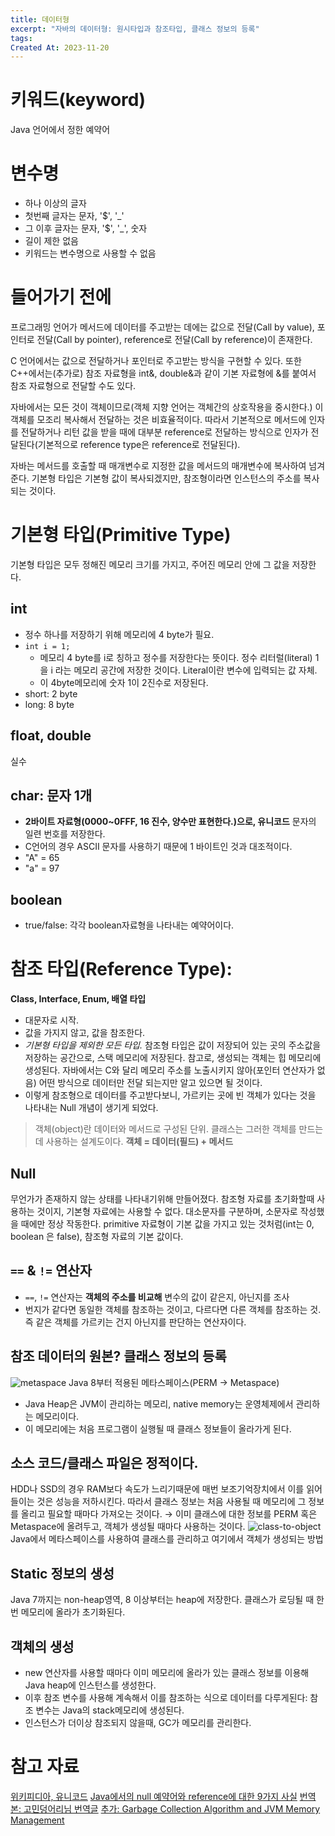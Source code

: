 ```yaml
---
title: 데이터형
excerpt: "자바의 데이터형: 원시타입과 참조타입, 클래스 정보의 등록"
tags: 
Created At: 2023-11-20
---
```

# 키워드(keyword)
Java 언어에서 정한 예약어

# 변수명
- 하나 이상의 글자
- 첫번째 글자는 문자, '$', '_'
- 그 이후 글자는 문자, '$', '_', 숫자
- 길이 제한 없음
- 키워드는 변수명으로 사용할 수 없음

# 들어가기 전에

프로그래밍 언어가 메서드에 데이터를 주고받는 데에는 값으로 전달(Call by value), 포인터로 전달(Call by pointer), reference로 전달(Call by reference)이 존재한다.

C 언어에서는 값으로 전달하거나 포인터로 주고받는 방식을 구현할 수 있다. 또한 C++에서는(추가로) 참조 자료형을 int&, double&과 같이 기본 자료형에 &를 붙여서 참조 자료형으로 전달할 수도 있다.

자바에서는 모든 것이 객체이므로(객체 지향 언어는 객체간의 상호작용을 중시한다.) 이 객체를 모조리 복사해서 전달하는 것은 비효율적이다. 따라서 기본적으로 메서드에 인자를 전달하거나 리턴 값을 받을 때에 대부분 reference로 전달하는 방식으로 인자가 전달된다(기본적으로 reference type은 reference로 전달된다).

자바는 메서드를 호출할 때 매개변수로 지정한 값을 메서드의 매개변수에 복사하여 넘겨준다. 기본형 타입은 기본형 값이 복사되겠지만, 참조형이라면 인스턴스의 주소를 복사되는 것이다.

# 기본형 타입(Primitive Type)

기본형 타입은 모두 정해진 메모리 크기를 가지고, 주어진 메모리 안에 그 값을 저장한다.

## int
- 정수 하나를 저장하기 위해 메모리에 4 byte가 필요.
- `int i = 1;`
    - 메모리 4 byte를 i로 칭하고 정수를 저장한다는 뜻이다. 정수 리터럴(literal) 1을 i 라는 메모리 공간에 저장한 것이다. Literal이란 변수에 입력되는 값 자체.
    - 이 4byte메모리에 숫자 1이 2진수로 저장된다.
- short: 2 byte
- long: 8 byte
## float, double
실수
## char: 문자 1개

- **2바이트 자료형(0000~0FFF, 16 진수, 양수만 표현한다.)으로, 유니코드** 문자의 일련 번호를 저장한다.
- C언어의 경우 ASCII 문자를 사용하기 때문에 1 바이트인 것과 대조적이다.
- "A" = 65
- "a" = 97
## boolean
- true/false: 각각 boolean자료형을 나타내는 예약어이다.
# 참조 타입(Reference Type):
**Class, Interface, Enum, 배열 타입**
- 대문자로 시작.
- 값을 가지지 않고, 값을 참조한다.
- *기본형 타입을 제외한 모든 타입.* 참조형 타입은 값이 저장되어 있는 곳의 주소값을 저장하는 공간으로, 스택 메모리에 저장된다. 참고로, 생성되는 객체는 힙 메모리에 생성된다. 자바에서는 C와 달리 메모리 주소를 노출시키지 않아(포인터 연산자가 없음) 어떤 방식으로 데이터만 전달 되는지만 알고 있으면 될 것이다.
- 이렇게 참조형으로 데이터를 주고받다보니, 가르키는 곳에 빈 객체가 있다는 것을 나타내는 Null 개념이 생기게 되었다.
> 객체(object)란 데이터와 메서드로 구성된 단위. 클래스는  그러한 객체를 만드는데 사용하는 설계도이다. **객체  = 데이터(필드) + 메서드**
## Null
무언가가 존재하지 않는 상태를 나타내기위해 만들어졌다. 참조형 자료를 초기화할때 사용하는 것이지, 기본형 자료에는 사용할 수 없다. 대소문자를 구분하며, 소문자로 작성했을 때에만 정상 작동한다.
primitive 자료형이 기본 값을 가지고 있는 것처럼(int는 0, boolean 은 false), 참조형 자료의 기본 값이다.
## `==` & `!=` 연산자
- `==`, `!=` 연산자는 **객체의 주소를 비교해** 변수의 값이 같은지, 아닌지를 조사
- 번지가 같다면 동일한 객체를 참조하는 것이고, 다르다면 다른 객체를 참조하는 것. 즉 같은 객체를 가르키는 건지 아닌지를 판단하는 연산자이다.

## 참조 데이터의 원본? 클래스 정보의 등록
![metaspace](https://onedrive.live.com/embed?resid=C4F97B3B64AE3E7A%216621&authkey=%21ABBRo7NsTCf15dA&width=711&height=420)
Java 8부터 적용된 메타스페이스(PERM → Metaspace)
- Java Heap은 JVM이 관리하는 메모리, native memory는 운영체제에서 관리하는 메모리이다.
- 이 메모리에는 처음 프로그램이 실행될 때 클래스 정보들이 올라가게 된다.

## 소스 코드/클래스 파일은 정적이다.
HDD나 SSD의 경우 RAM보다 속도가 느리기때문에 매번 보조기억장치에서 이를 읽어들이는 것은 성능을 저하시킨다. 따라서 클래스 정보는 처음 사용될 때 메모리에 그 정보를 올리고 필요할 때마다 가져오는 것이다.
→ 이미 클래스에 대한 정보를 PERM 혹은 Metaspace에 올려두고, 객체가 생성될 때마다 사용하는 것이다.
![class-to-object](https://onedrive.live.com/embed?resid=C4F97B3B64AE3E7A%216618&authkey=%21APTmX-mkIGlXLdM&width=870&height=406)
Java에서 메타스페이스를 사용하여 클래스를 관리하고 여기에서 객체가 생성되는 방법

## Static 정보의 생성
Java 7까지는 non-heap영역, 8 이상부터는 heap에 저장한다.
클래스가 로딩될 때 한 번 메모리에 올라가 초기화된다.
## 객체의 생성
- new 연산자를 사용할 때마다 이미 메모리에 올라가 있는 클래스 정보를 이용해 Java heap에 인스턴스를 생성한다.
- 이후 참조 변수를  사용해 계속해서 이를 참조하는 식으로 데이터를 다루게된다: 참조 변수는 Java의 stack메모리에 생성된다.
- 인스턴스가 더이상 참조되지 않을때, GC가 메모리를 관리한다.
 
# 참고 자료
[위키피디아, 유니코드](https://ko.wikipedia.org/wiki/%EC%9C%A0%EB%8B%88%EC%BD%94%EB%93%9C_0000~0FFF)
[Java에서의 null 예약어와 reference에 대한 9가지 사실](https://javarevisited.blogspot.com/2014/12/9-things-about-null-in-java.html#%2EVIhq14n-F90%2Elinkedin)
[번역본: 고민덩어리님 번역글](https://m.blog.naver.com/lestat85/220217676199)
[추가: Garbage Collection Algorithm and JVM Memory Management](https://www.programmersought.com/article/4905216600/)
